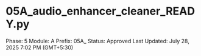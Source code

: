 # 05A_audio_enhancer_cleaner_READY.py

Phase: 5
Module: A
Prefix: 05A_
Status: Approved
Last Updated: July 28, 2025 7:02 PM (GMT+5:30)
